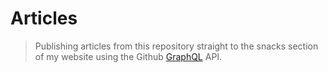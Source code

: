 # Articles

> Publishing articles from this repository straight to the snacks section of my website using the Github [GraphQL](https://docs.github.com/en/graphql) API.
